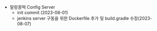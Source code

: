 - 말랑콩떡 Config Server
  - init commit (2023-08-01)
  - jenkins server 구동을 위한 Dockerfile 추가 및 build.gradle 수정(2023-08-07)